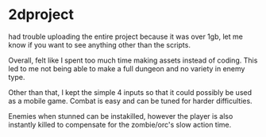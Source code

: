 # 2dproject

had trouble uploading the entire project because it was over 1gb, let me know if you want to see anything other than the scripts.

Overall, felt like I spent too much time making assets instead of coding. This led to me not being able to make a full dungeon and no variety in enemy type.

Other than that, I kept the simple 4 inputs so that it could possibly be used as a mobile game. Combat is easy and can be tuned for harder difficulties.

Enemies when stunned can be instakilled, however the player is also instantly killed to compensate for the zombie/orc's slow action time.
